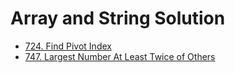 # Array and String Solution

- [724. Find Pivot Index](./724_Find_Pivot_Index)
- [747. Largest Number At Least Twice of Others](./747_Largest_Number_At_Least_Twice_of_Others)